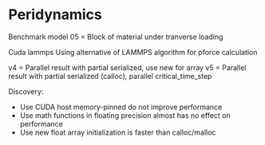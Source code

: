 # Peridynamics
	
Benchmark model 05 =  Block of material under tranverse loading

Cuda lammps
Using alternative of LAMMPS algorithm for pforce calculation


v4 = Parallel result with partial serialized, use new for array
v5 = Parallel result with partial serialized (calloc),  parallel critical_time_step

Discovery:
- Use CUDA host memory-pinned do not improve performance
- Use math functions in floating precision almost has no effect on performance
- Use new float array initialization is faster than calloc/malloc




